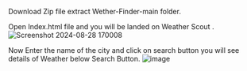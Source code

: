 Download Zip file extract Wether-Finder-main folder.

Open Index.html file and you will be landed on Weather Scout .
![Screenshot 2024-08-28 170008](https://github.com/user-attachments/assets/3cbaa87a-bf33-4d0e-b207-45b7a2e9b3c8)


Now Enter the name of the city and click on search button you will see details of Weather below Search Button.
![image](https://github.com/user-attachments/assets/ab55c1a1-6acb-42ec-b5f2-cb2cb31c9d04)
